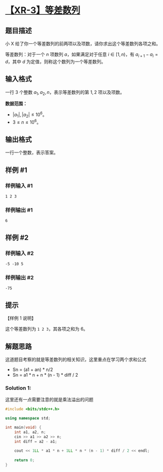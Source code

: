 # [【XR-3】等差数列](https://www.luogu.com.cn/problem/P5534)

## 题目描述

小 X 给了你一个等差数列的前两项以及项数，请你求出这个等差数列各项之和。

等差数列：对于一个 $n$ 项数列 $a$，如果满足对于任意 $i \in [1,n)$，有 $a_{i+1} - a_i = d$，其中 $d$ 为定值，则称这个数列为一个等差数列。

## 输入格式

一行 $3$ 个整数 $a_1, a_2, n$，表示等差数列的第 $1,2$ 项以及项数。

**数据范围：**

- $|a_1|,|a_2| \le 10^6$。
- $3 \le n \le 10^6$。

## 输出格式

一行一个整数，表示答案。

## 样例 #1

### 样例输入 #1

```
1 2 3
```

### 样例输出 #1

```
6
```

## 样例 #2

### 样例输入 #2

```
-5 -10 5
```

### 样例输出 #2

```
-75
```

## 提示

【样例 $1$ 说明】

这个等差数列为 `1 2 3`，其各项之和为 $6$。



## 解题思路

这道题目考察的就是等差数列的相关知识，这里重点在学习两个求和公式

- Sn = (a1 + an) * n/2
- Sn = a1 * n + n * (n - 1) * diff / 2





### Solution 1:

这里还有一点需要注意的就是乘法溢出的问题

````c++
#include <bits/stdc++.h>

using namespace std;

int main(void) {
    int a1, a2, n;
    cin >> a1 >> a2 >> n;
    int diff = a2 - a1;
    
    cout << 1LL * a1 * n + 1LL * n * (n - 1) * diff / 2 << endl;
    
    return 0;
}
````

